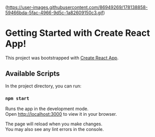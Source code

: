 (https://user-images.githubusercontent.com/86949269/178138858-59466bda-5fac-4966-9d5c-1a82609150c3.gif)

# Getting Started with Create React App!
This project was bootstrapped with [Create React App](https://github.com/facebook/create-react-app).

## Available Scripts

In the project directory, you can run:

### `npm start`

Runs the app in the development mode.\
Open [http://localhost:3000](http://localhost:3000) to view it in your browser.

The page will reload when you make changes.\
You may also see any lint errors in the console.


